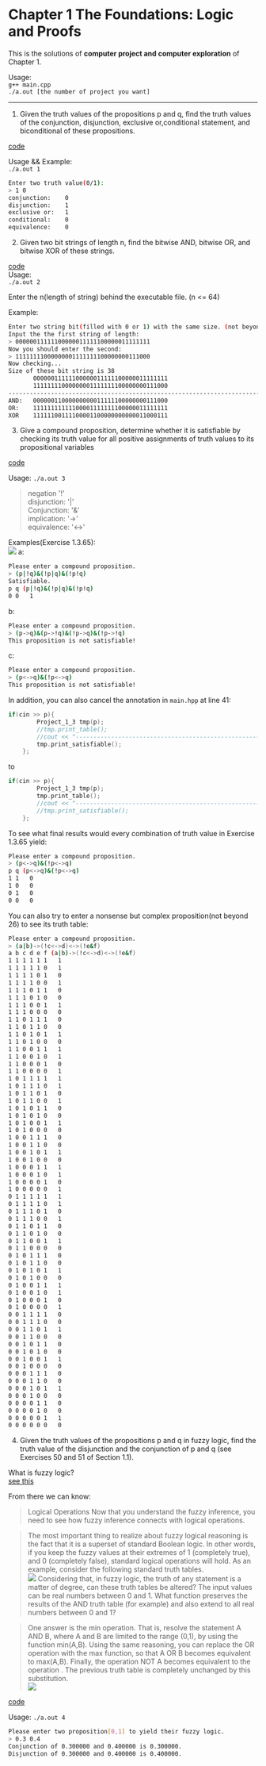 # Chapter 1 The Foundations: Logic and Proofs  

This is the solutions of **computer project and computer exploration** of Chapter 1.  

Usage:  
`g++ main.cpp`  
`./a.out [the number of project you want]`  

---

1. Given the truth values of the propositions p and q, find the truth values of the conjunction, disjunction, exclusive or,conditional statement, and biconditional of these propositions.  

[code](./project_1.hpp)  

Usage && Example:  
`./a.out 1`  

```bash
Enter two truth value(0/1):
> 1 0
conjunction:    0
disjunction:    1
exclusive or:   1
conditional:    0
equivalence:    0
```



2. Given two bit strings of length n, find the bitwise AND, bitwise OR, and bitwise XOR of these strings.  

[code](./project_2.hpp)  
Usage:   
`./a.out 2`

Enter the n(length of string) behind the executable file. (n <= 64)  

Example:  

```bash
Enter two string bit(filled with 0 or 1) with the same size. (not beyond 64!)
Input the the first string of length:
> 00000011111100000011111100000011111111
Now you should enter the second:
> 11111111000000001111111100000000111000
Now checking...
Size of these bit string is 38
       00000011111100000011111100000011111111
       11111111000000001111111100000000111000
------------------------------------------------------------------------------
AND:   00000011000000000011111100000000111000
OR:    11111111111100001111111100000011111111
XOR    11111100111100001100000000000011000111
```


3. Give a compound proposition, determine whether it is satisfiable by checking its truth value for all positive assignments of truth values to its propositional variables

[code](./project_3.hpp)  

Usage:  `./a.out 3`
> negation '!'  
> disjunction: '|'  
> Conjunction: '&'  
> implication: '->'  
> equivalence: '<->'  

Examples(Exercise 1.3.65):  
![](./pic/ex65.jpg)
a:  
```bash
Please enter a compound proposition.
> (p|!q)&(!p|q)&(!p!q)
Satisfiable.
p q (p|!q)&(!p|q)&(!p!q)
0 0   1
```
b:  
```bash
Please enter a compound proposition.
> (p->q)&(p->!q)&(!p->q)&(!p->!q)
This proposition is not satisfiable!
```
c:  
```bash
Please enter a compound proposition.
> (p<->q)&(!p<->q)
This proposition is not satisfiable!
```

In addition, you can also cancel the annotation in `main.hpp` at line 41:
```cpp
if(cin >> p){
        Project_1_3 tmp(p);
        //tmp.print_table();
        //cout << "------------------------------------------------------------------" << endl;
        tmp.print_satisfiable();
    };
```
to
```cpp
if(cin >> p){
        Project_1_3 tmp(p);
        tmp.print_table();
        //cout << "------------------------------------------------------------------" << endl;
        //tmp.print_satisfiable();
    };
```
To see what final results would every combination of truth value in Exercise 1.3.65 yield:  
```bash
Please enter a compound proposition.
> (p<->q)&(!p<->q)
p q (p<->q)&(!p<->q)
1 1   0
1 0   0
0 1   0
0 0   0
```
You can also try to enter a nonsense but complex proposition(not beyond 26) to see its truth table:  
```bash
Please enter a compound proposition.
> (a|b)->(!c<->d)<->(!e&f)
a b c d e f (a|b)->(!c<->d)<->(!e&f)
1 1 1 1 1 1   1
1 1 1 1 1 0   1
1 1 1 1 0 1   0
1 1 1 1 0 0   1
1 1 1 0 1 1   0
1 1 1 0 1 0   0
1 1 1 0 0 1   1
1 1 1 0 0 0   0
1 1 0 1 1 1   0
1 1 0 1 1 0   0
1 1 0 1 0 1   1
1 1 0 1 0 0   0
1 1 0 0 1 1   1
1 1 0 0 1 0   1
1 1 0 0 0 1   0
1 1 0 0 0 0   1
1 0 1 1 1 1   1
1 0 1 1 1 0   1
1 0 1 1 0 1   0
1 0 1 1 0 0   1
1 0 1 0 1 1   0
1 0 1 0 1 0   0
1 0 1 0 0 1   1
1 0 1 0 0 0   0
1 0 0 1 1 1   0
1 0 0 1 1 0   0
1 0 0 1 0 1   1
1 0 0 1 0 0   0
1 0 0 0 1 1   1
1 0 0 0 1 0   1
1 0 0 0 0 1   0
1 0 0 0 0 0   1
0 1 1 1 1 1   1
0 1 1 1 1 0   1
0 1 1 1 0 1   0
0 1 1 1 0 0   1
0 1 1 0 1 1   0
0 1 1 0 1 0   0
0 1 1 0 0 1   1
0 1 1 0 0 0   0
0 1 0 1 1 1   0
0 1 0 1 1 0   0
0 1 0 1 0 1   1
0 1 0 1 0 0   0
0 1 0 0 1 1   1
0 1 0 0 1 0   1
0 1 0 0 0 1   0
0 1 0 0 0 0   1
0 0 1 1 1 1   0
0 0 1 1 1 0   0
0 0 1 1 0 1   1
0 0 1 1 0 0   0
0 0 1 0 1 1   0
0 0 1 0 1 0   0
0 0 1 0 0 1   1
0 0 1 0 0 0   0
0 0 0 1 1 1   0
0 0 0 1 1 0   0
0 0 0 1 0 1   1
0 0 0 1 0 0   0
0 0 0 0 1 1   0
0 0 0 0 1 0   0
0 0 0 0 0 1   1
0 0 0 0 0 0   0
```

4. Given the truth values of the propositions p and q in
fuzzy logic, find the truth value of the disjunction and
the conjunction of p and q (see Exercises 50 and 51 of
Section 1.1).  

What is fuzzy logic?  
[see this](https://www.mathworks.com/help/fuzzy/foundations-of-fuzzy-logic.html)

From there we can know: 
> Logical Operations
>Now that you understand the fuzzy inference, you need to see how fuzzy inference connects with logical operations.

> The most important thing to realize about fuzzy logical reasoning is the fact that it is a superset of standard Boolean logic. In other words, if you keep the fuzzy values at their extremes of 1 (completely true), and 0 (completely false), standard logical operations will hold. As an example, consider the following standard truth tables.  
![](./pic/2-value_logic_tables.png)
Considering that, in fuzzy logic, the truth of any statement is a matter of degree, can these truth tables be altered? The input values can be real numbers between 0 and 1. What function preserves the results of the AND truth table (for example) and also extend to all real numbers between 0 and 1?

> One answer is the min operation. That is, resolve the statement A AND B, where A and B are limited to the range (0,1), by using the function min(A,B). Using the same reasoning, you can replace the OR operation with the max function, so that A OR B becomes equivalent to max(A,B). Finally, the operation NOT A becomes equivalent to the operation . The previous truth table is completely unchanged by this substitution.  
![](./pic/2-value_logic_tables_2.png)  

[code](./project_4.hpp)  

Usage: `./a.out 4`  

```bash
Please enter two proposition[0,1] to yield their fuzzy logic.
> 0.3 0.4
Conjunction of 0.300000 and 0.400000 is 0.300000.
Disjunction of 0.300000 and 0.400000 is 0.400000.
```


